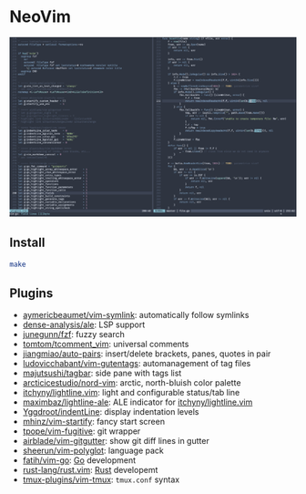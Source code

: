 # NeoVim

![](.assets/screenshot.png)

## Install
```sh
make
```

## Plugins

* [aymericbeaumet/vim-symlink](https://github.com/aymericbeaumet/vim-symlink): automatically follow symlinks
* [dense-analysis/ale](https://github.com/dense-analysis/ale): LSP support
* [junegunn/fzf](https://github.com/junegunn/fzf): fuzzy search
* [tomtom/tcomment_vim](https://github.com/tomtom/tcomment_vim): universal comments
* [jiangmiao/auto-pairs](https://github.com/jiangmiao/auto-pairs): insert/delete brackets, panes, quotes in pair
* [ludovicchabant/vim-gutentags](https://github.com/ludovicchabant/vim-gutentags): automanagement of tag files
* [majutsushi/tagbar](https://github.com/majutsushi/tagbar): side pane with tags list
* [arcticicestudio/nord-vim](https://github.com/arcticicestudio/nord-vim): arctic, north-bluish color palette
* [itchyny/lightline.vim](https://github.com/itchyny/lightline.vim): light and configurable status/tab line
* [maximbaz/lightline-ale](https://github.com/maximbaz/lightline-ale): ALE indicator for [itchyny/lightline.vim](https://github.com/itchyny/lightline.vim)
* [Yggdroot/indentLine](https://github.com/Yggdroot/indentLine): display indentation levels
* [mhinz/vim-startify](https://github.com/mhinz/vim-startify): fancy start screen
* [tpope/vim-fugitive](https://github.com/tpope/vim-fugitive): git wrapper
* [airblade/vim-gitgutter](https://github.com/airblade/vim-gitgutter): show git diff lines in gutter
* [sheerun/vim-polyglot](https://github.com/sheerun/vim-polyglot): language pack
* [fatih/vim-go](https://github.com/fatih/vim-go): [Go](https://golang.org) development
* [rust-lang/rust.vim](https://github.com/rust-lang/rust.vim): [Rust](https://rust-lang.org) developemt
* [tmux-plugins/vim-tmux](https://github.com/tmux-plugins/vim-tmux): `tmux.conf` syntax
